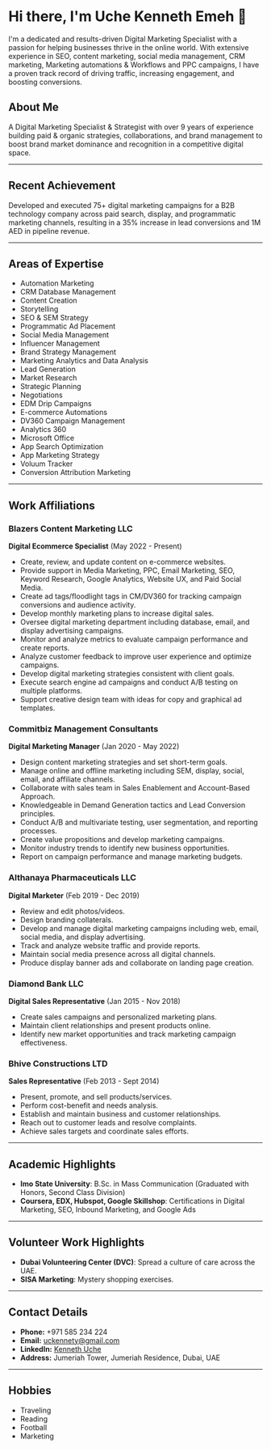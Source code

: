 # Hi there, I'm Uche Kenneth Emeh 👋
I'm a dedicated and results-driven Digital Marketing Specialist with a passion for helping businesses thrive in the online world. With extensive experience in SEO, content marketing, social media management, CRM marketing, Marketing automations & Workflows and PPC campaigns, I have a proven track record of driving traffic, increasing engagement, and boosting conversions.

## About Me
A Digital Marketing Specialist & Strategist with over 9 years of experience building paid & organic strategies, collaborations, and brand management to boost brand market dominance and recognition in a competitive digital space.

---

## Recent Achievement
Developed and executed 75+ digital marketing campaigns for a B2B technology company across paid search, display, and programmatic marketing channels, resulting in a 35% increase in lead conversions and 1M AED in pipeline revenue.

---

## Areas of Expertise
- Automation Marketing
- CRM Database Management
- Content Creation
- Storytelling
- SEO & SEM Strategy
- Programmatic Ad Placement
- Social Media Management
- Influencer Management
- Brand Strategy Management
- Marketing Analytics and Data Analysis
- Lead Generation
- Market Research
- Strategic Planning
- Negotiations
- EDM Drip Campaigns
- E-commerce Automations
- DV360 Campaign Management
- Analytics 360
- Microsoft Office
- App Search Optimization
- App Marketing Strategy
- Voluum Tracker
- Conversion Attribution Marketing

---

## Work Affiliations
### Blazers Content Marketing LLC
**Digital Ecommerce Specialist** (May 2022 - Present)
- Create, review, and update content on e-commerce websites.
- Provide support in Media Marketing, PPC, Email Marketing, SEO, Keyword Research, Google Analytics, Website UX, and Paid Social Media.
- Create ad tags/floodlight tags in CM/DV360 for tracking campaign conversions and audience activity.
- Develop monthly marketing plans to increase digital sales.
- Oversee digital marketing department including database, email, and display advertising campaigns.
- Monitor and analyze metrics to evaluate campaign performance and create reports.
- Analyze customer feedback to improve user experience and optimize campaigns.
- Develop digital marketing strategies consistent with client goals.
- Execute search engine ad campaigns and conduct A/B testing on multiple platforms.
- Support creative design team with ideas for copy and graphical ad templates.

### Commitbiz Management Consultants
**Digital Marketing Manager** (Jan 2020 - May 2022)
- Design content marketing strategies and set short-term goals.
- Manage online and offline marketing including SEM, display, social, email, and affiliate channels.
- Collaborate with sales team in Sales Enablement and Account-Based Approach.
- Knowledgeable in Demand Generation tactics and Lead Conversion principles.
- Conduct A/B and multivariate testing, user segmentation, and reporting processes.
- Create value propositions and develop marketing campaigns.
- Monitor industry trends to identify new business opportunities.
- Report on campaign performance and manage marketing budgets.

### Althanaya Pharmaceuticals LLC
**Digital Marketer** (Feb 2019 - Dec 2019)
- Review and edit photos/videos.
- Design branding collaterals.
- Develop and manage digital marketing campaigns including web, email, social media, and display advertising.
- Track and analyze website traffic and provide reports.
- Maintain social media presence across all digital channels.
- Produce display banner ads and collaborate on landing page creation.

### Diamond Bank LLC
**Digital Sales Representative** (Jan 2015 - Nov 2018)
- Create sales campaigns and personalized marketing plans.
- Maintain client relationships and present products online.
- Identify new market opportunities and track marketing campaign effectiveness.

### Bhive Constructions LTD
**Sales Representative** (Feb 2013 - Sept 2014)
- Present, promote, and sell products/services.
- Perform cost-benefit and needs analysis.
- Establish and maintain business and customer relationships.
- Reach out to customer leads and resolve complaints.
- Achieve sales targets and coordinate sales efforts.

---

## Academic Highlights
- **Imo State University**: B.Sc. in Mass Communication (Graduated with Honors, Second Class Division)
- **Coursera, EDX, Hubspot, Google Skillshop**: Certifications in Digital Marketing, SEO, Inbound Marketing, and Google Ads

---

## Volunteer Work Highlights
- **Dubai Volunteering Center (DVC)**: Spread a culture of care across the UAE.
- **SISA Marketing**: Mystery shopping exercises.

---

## Contact Details
- **Phone:** +971 585 234 224
- **Email:** [uckennety@gmail.com](mailto:uckennety@gmail.com)
- **LinkedIn:** [Kenneth Uche](https://www.linkedin.com/in/kennethuche)
- **Address:** Jumeriah Tower, Jumeriah Residence, Dubai, UAE

---

## Hobbies
- Traveling
- Reading
- Football
- Marketing
